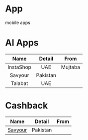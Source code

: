 # App
mobile apps

# AI Apps

Name|Detail|From
:-:|:-:|:-:
InstaShop|UAE|Mujtaba
Savyour|Pakistan|
Talabat|UAE|


# Cashback

Name|Detail|From
:-:|:-:|:-:
[Savyour](Savyour)|Pakistan|
